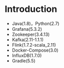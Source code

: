 Introduction
============================================


* Java(1.8)，Python(2.7)
* Grafana(5.3.2)
* Zookeeper(3.4.13)
* Kafka(2.11-1.1.1)
* Flink(1.7.2-scala_2.11)
* Docker-Compose(3.0)
* InfluxDB(1.7.0)
* Gradle(5.5)